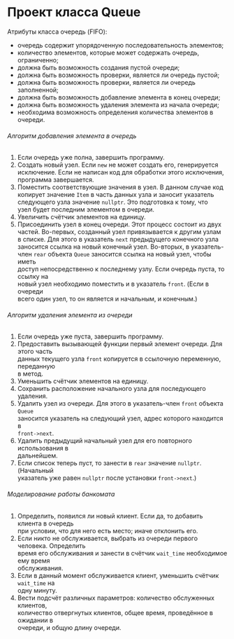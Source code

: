 # Проект класса Queue  
Атрибуты класса очередь (FIFO):  
 - очередь содержит упорядоченную последовательность элементов;
 - количество элементов, которые может содержать очередь, ограниченно;
 - должна быть возможность создания пустой очереди;
 - должна быть возможность проверки, является ли очередь пустой;
 - должна быть возможность проверки, является ли очередь заполненной;
 - должна быть возможность добавление элемента в конец очереди;
 - должна быть возможность удаления элемента из начала очереди;
 - необходима возможность определения количества элементов в очереди.  
 
###### Алгоритм добавления элемента в очередь  
1. Если очередь уже полна, завершить программу.  
2. Создать новый узел. Если `new` не может создать его, генерируется  
   исключение. Если не написан код для обработки этого исключения,  
   программа завершается.
3. Поместить соответствующие значения в узел. В данном случае код  
   копирует значение `Item` в часть данных узла и заносит указатель  
   следующего узла значение `nullptr`. Это подготовка к тому, что  
   узел будет последним элементом в очереди.  
4. Увеличить счётчик элементов на единицу.  
5. Присоединить узел в конец очереди. Этот процесс состоит из двух  
   частей. Во-первых, созданный узел привязывается к другим узлам  
   в списке. Для этого в указатель `next` предыдущего конечного узла  
   заносится ссылка на новый конечный узел. Во-вторых, в указатель-  
   член `rear` объекта `Queue` заносится ссылка на новый узел, чтобы иметь  
   доступ непосредственно к последнему узлу. Если очередь пуста, то ссылку на  
   новый узел необходимо поместить и в указатель `front`. (Если в очереди  
   всего один узел, то он является и начальным, и конечным.)  

###### Алгоритм удаления элемента из очереди  
1. Если очередь уже пуста, завершить программу.
2. Предоставить вызывающей функции первый элемент очереди. Для этого часть  
   данных текущего узла `front` копируется в ссылочную переменную, переданную  
   в метод.
3. Уменьшить счётчик элементов на единицу.
4. Сохранить расположение начального узла для последующего удаления.
5. Удалить узел из очереди. Для этого в указатель-член `front` объекта `Queue`  
   заносится указатель на следующий узел, адрес которого находится в  
   `front->next`.  
6. Удалить предыдущий начальный узел для его повторного использования в  
   дальнейшем.
7. Если список теперь пуст, то занести в `rear` значение `nullptr`. (Начальный  
   указатель уже равен `nullptr` после установки `front->next`.)  

###### Моделирование работы банкомата  
1. Определить, появился ли новый клиент. Если да, то добавить клиента в очередь  
   при условии, что для него есть место; иначе отклонить его.  
2. Если никто не обслуживается, выбрать из очереди первого человека. Определить  
   время его обслуживания и занести в счётчик `wait_time` необходимое ему время  
   обслуживания.
3. Если в данный момент обслуживается клиент, уменьшить счётчик `wait_time` на   
   одну минуту.
4. Вести подсчёт различных параметров: количество обслуженных клиентов,  
   количество отвергнутых клиентов, общее время, проведённое в ожидании в  
   очереди, и общую длину очереди.
   